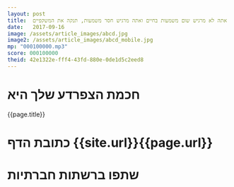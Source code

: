 ```yaml
---
layout: post
title:  אם אתה לא מרגיש שום משמעות בחיים ואתה מרגיש חסר משמעות, תנקה את המשקפיים. 
date:   2017-09-16
image: /assets/article_images/abcd.jpg
image2: /assets/article_images/abcd_mobile.jpg
mp: "000100000.mp3"
score: 000100000
theid: 42e1322e-fff4-43fd-880e-0de1d5c2eed8
---
```

# חכמת הצפרדע שלך היא
{{page.title}}

# כתובת הדף {{site.url}}{{page.url}}
# שתפו ברשתות חברתיות